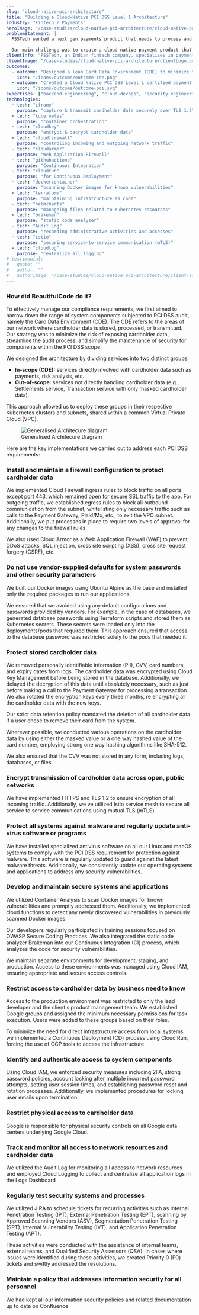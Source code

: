 ```yaml
---
slug: "cloud-native-pci-architecture"
title: "Building a Cloud-Native PCI DSS Level 1 Architecture"
industry: "Fintech / Payments"
heroImage: "/case-studies/cloud-native-pci-architecture/cloud-native-pci-architecture.svg"
problemStatement: |
  FSSTech wanted a next gen payments product that needs to process and store cardholder data, including card numbers and expiry date. The product needed to be compliant with the Payment Card Industry (PCI) standards.

  Our main challenge was to create a cloud-native payment product that achieves the highest level of certification, which is PCI DSS Level 1.
clientInfo: "FSSTech, an Indian fintech company, specializes in payments solutions, including ATM services and digital banking, with an estimated revenue of $200 million."
clientImage: "/case-studies/cloud-native-pci-architecture/clientLogo.png"
outcomes:
  - outcome: "Designed a lean Card Data Environment (CDE) to minimize the security perimeter."
    icon: "/icons/outcome/outcome-cde.png"
  - outcome: "Created a Cloud Native PCI DSS Level 1 certified payment solution."
    icon: "/icons/outcome/outcome-pci.svg"
expertises: ["backend-engineering", "cloud-devops", "security-engineering"]
technologies:
  - tech: "iframe"
    purpose: "capture & transmit cardholder data securely over TLS 1.2"
  - tech: "kubernetes"
    purpose: "container orchestration"
  - tech: "cloudkey"
    purpose: "encrypt & decrypt cardholder data"
  - tech: "cloudfirewall"
    purpose: "controling incoming and outgoing network traffic"
  - tech: "cloudarmor"
    purpose: "Web Application Firewall"
  - tech: "githubactions"
    purpose: "Continuous Integration"
  - tech: "cloudrun"
    purpose: "for Continuous Deployment"
  - tech: "dockercontainer"
    purpose: "scanning Docker images for known vulnerabilities"
  - tech: "terraform"
    purpose: "maintaining infrastructure as code"
  - tech: "helmcharts"
    purpose: "manageing files related to Kubernetes resources"
  - tech: "brakeman"
    purpose: "static code analyzer"
  - tech: "Audit Log"
    purpose: "recording administrative activities and accesses"
  - tech: "istio"
    purpose: "securing service-to-service communication (mTLS)"
  - tech: "cloudlog"
    purpose: "centralize all logging"
# testimonial:
#   quote: ""
#   author: ""
#   authorImage: "/case-studies/cloud-native-pci-architecture/client-author.jpg"
---
```


### How did BeautifulCode do it?

To effectively manage our compliance requirements, we first aimed to narrow down the range of system components subjected to PCI DSS audit, namely the Card Data Environment (CDE). The CDE refers to the areas of our network where cardholder data is stored, processed, or transmitted. Our strategy was to minimize the risk of exposing cardholder data, streamline the audit process, and simplify the maintenance of security for components within the PCI DSS scope.

We designed the architecture by dividing services into two distinct groups:

- **In-scope (CDE):** services directly involved with cardholder data such as payments, risk analysis, etc.
- **Out-of-scope:** services not directly handling cardholder data (e.g., Settlements service, Transaction service with only masked cardholder data).

This approach allowed us to deploy these groups in their respective Kubernetes clusters and subnets, shared within a common Virtual Private Cloud (VPC).

<figure>
  <img src="/case-studies/cloud-native-pci-architecture/generalized_architecture _diagram.png" alt="Generalised Architecure diagram" />
  <figcaption>
    Generalised Architecure Diagram
  </figcaption>
</figure>

Here are the key implementations we carried out to address each PCI DSS requirements:

### Install and maintain a firewall configuration to protect cardholder data

We implemented Cloud Firewall ingress rules to block traffic on all ports except
port 443, which remained open for secure SSL traffic to the app. For outgoing
traffic, we established egress rules to block all outbound communication from the
subnet, whitelisting only necessary traffic such as calls to the Payment Gateway,
Plaid/Mx, etc., to exit the VPC subnet. Additionally, we put processes in place to
require two levels of approval for any changes to the firewall rules.

We also used Cloud Armor as a Web Application Firewall (WAF) to prevent DDoS
attacks, SQL injection, cross site scripting (XSS), cross site request forgery (CSRF),
etc.

### Do not use vendor-supplied defaults for system passwords and other security parameters

We built our Docker images using Ubuntu Alpine as the base and installed only the
required packages to run our applications.

We ensured that we avoided using any default configurations and passwords
provided by vendors. For example, in the case of databases, we generated
database passwords using Terraform scripts and stored them as Kubernetes
secrets. These secrets were loaded only into the deployments/pods that required
them. This approach ensured that access to the database password was restricted
solely to the pods that needed it.

### Protect stored cardholder data

We removed personally identifiable information (PII), CVV, card numbers, and
expiry dates from logs. The cardholder data was encrypted using Cloud Key
Management before being stored in the database. Additionally, we delayed the
decryption of this data until absolutely necessary, such as just before making a call
to the Payment Gateway for processing a transaction. We also rotated the
encryption keys every three months, re encrypting all the cardholder data with the
new keys.

Our strict data retention policy mandated the deletion of all cardholder data if a
user chose to remove their card from the system.

Wherever possible, we conducted various operations on the cardholder data by
using either the masked value or a one way hashed value of the card number,
employing strong one way hashing algorithms like SHA-512.

We also ensured that the CVV was not stored in any form, including logs,
databases, or files.

### Encrypt transmission of cardholder data across open, public networks

We have implemented HTTPS and TLS 1.2 to ensure encryption of all incoming
traffic. Additionally, we ve utilized Istio service mesh to secure all service to service
communications using mutual TLS (mTLS).

### Protect all systems against malware and regularly update anti-virus software or programs

We have installed specialized antivirus software on all our Linux and macOS
systems to comply with the PCI DSS requirement for protection against malware.
This software is regularly updated to guard against the latest malware threats.
Additionally, we consistently update our operating systems and applications to
address any security vulnerabilities.

### Develop and maintain secure systems and applications

We utilized Container Analysis to scan Docker images for known vulnerabilities and
promptly addressed them. Additionally, we implemented cloud functions to detect
any newly discovered vulnerabilities in previously scanned Docker images.

Our developers regularly participated in training sessions focused on OWASP
Secure Coding Practices. We also integrated the static code analyzer Brakeman into
our Continuous Integration (CI) process, which analyzes the code for security
vulnerabilities.

We maintain separate environments for development, staging, and production.
Access to these environments was managed using Cloud IAM, ensuring
appropriate and secure access controls.

### Restrict access to cardholder data by business need to know

Access to the production environment was restricted to only the lead developer
and the client s product management team. We established Google groups and
assigned the minimum necessary permissions for task execution. Users were
added to these groups based on their roles.

To minimize the need for direct infrastructure access from local systems, we
implemented a Continuous Deployment (CD) process using Cloud Run, forcing the
use of GCP tools to access the infrastructure.

### Identify and authenticate access to system components

Using Cloud IAM, we enforced security measures including 2FA, strong password
policies, account locking after multiple incorrect password attempts, setting user
session times, and establishing password reset and rotation processes.
Additionally, we implemented procedures for locking user emails upon
termination.

### Restrict physical access to cardholder data

Google is responsible for physical security controls on all Google data centers
underlying Google Cloud.

### Track and monitor all access to network resources and cardholder data

We utilized the Audit Log for monitoring all access to network resources and
employed Cloud Logging to collect and centralize all application logs in the Logs
Dashboard

### Regularly test security systems and processes

We utilized JIRA to schedule tickets for recurring activities such as Internal
Penetration Testing (IPT), External Penetration Testing (EPT), scanning by Approved
Scanning Vendors (ASV), Segmentation Penetration Testing (SPT), Internal
Vulnerability Testing (IVT), and Application Penetration Testing (APT).

These activities were conducted with the assistance of internal teams, external
teams, and Qualified Security Assessors (QSA). In cases where issues were
identified during these activities, we created Priority 0 (P0) tickets and swiftly
addressed the resolutions.

### Maintain a policy that addresses information security for all personnel

We had kept all our information security policies and related documentation up to
date on Confluence.
